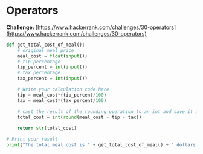 # Operators

**Challenge:** [https://www.hackerrank.com/challenges/30-operators](https://www.hackerrank.com/challenges/30-operators)

```python
def get_total_cost_of_meal():
    # original meal price
    meal_cost = float(input())
    # tip percentage
    tip_percent = int(input())
    # tax percentage
    tax_percent = int(input())

    # Write your calculation code here
    tip = meal_cost*(tip_percent/100)
    tax = meal_cost*(tax_percent/100)

    # cast the result of the rounding operation to an int and save it as total_cost 
    total_cost = int(round(meal_cost + tip + tax))
    
    return str(total_cost)

# Print your result
print("The total meal cost is " + get_total_cost_of_meal() + " dollars.")
```